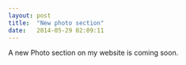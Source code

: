 ```yaml
---
layout: post
title:  "New photo section"
date:   2014-05-29 02:09:11
---
```


A new Photo section on my website is coming soon.

